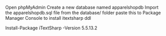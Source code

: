 Open phpMyAdmin
Create a new database named apparelshopdb
Import the apparelshopdb.sql file from the database/ folder
paste this to Package Manager Console to install itextsharp ddl

Install-Package iTextSharp -Version 5.5.13.2
